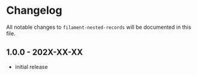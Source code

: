 # Changelog

All notable changes to `filament-nested-records` will be documented in this file.

## 1.0.0 - 202X-XX-XX

- initial release
